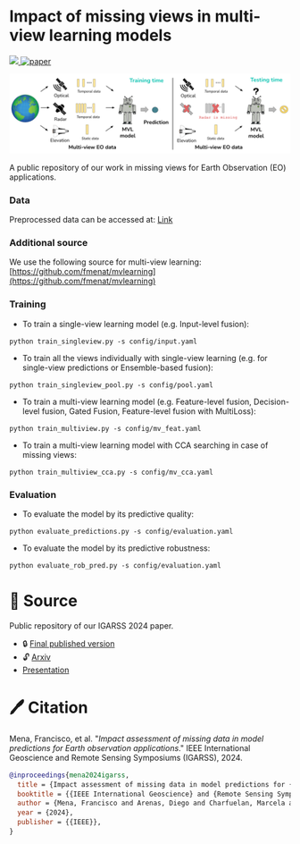 # Impact of missing views in multi-view learning models
<a href="https://github.com/fmenat/mvlearning">  <img src="https://img.shields.io/badge/Package-mvlearning-blue"/>  </a> [![paper](https://img.shields.io/badge/arXiv-2403.14297v1-D12424)](https://www.arxiv.org/abs/2403.14297v1) 

![missing views](imgs/missing_views.png)

A public repository of our work in missing views for Earth Observation (EO) applications.

### Data
Preprocessed data can be accessed at: [Link](https://cloud.dfki.de/owncloud/index.php/s/yxAfArTXkMF7nM2)

### Additional source
We use the following source for multi-view learning: [https://github.com/fmenat/mvlearning](https://github.com/fmenat/mvlearning)

### Training
* To train a single-view learning model (e.g. Input-level fusion):  
```
python train_singleview.py -s config/input.yaml
```

* To train all the views individually with single-view learning (e.g. for single-view predictions or Ensemble-based fusion):  
```
python train_singleview_pool.py -s config/pool.yaml
```

* To train a multi-view learning model (e.g. Feature-level fusion, Decision-level fusion, Gated Fusion, Feature-level fusion with MultiLoss):  
```
python train_multiview.py -s config/mv_feat.yaml
```

* To train a multi-view learning model with CCA searching in case of missing views:  
```
python train_multiview_cca.py -s config/mv_cca.yaml
```

### Evaluation
* To evaluate the model by its predictive quality:
```
python evaluate_predictions.py -s config/evaluation.yaml
```

* To evaluate the model by its predictive robustness:
```
python evaluate_rob_pred.py -s config/evaluation.yaml
```


# :scroll: Source

Public repository of our IGARSS 2024 paper.
* :lock: [Final published version](https://doi.org/10.1109/IGARSS53475.2024.10640375)
* :unlock: [Arxiv](https://arxiv.org/abs/2403.14297v1)
* [Presentation](https://github.com/fmenat/fmenat/blob/main/presentations/2024_IGARSS_Missing.pdf)

# 🖊️ Citation

Mena, Francisco, et al. "*Impact assessment of missing data in model predictions for Earth observation applications*." IEEE International Geoscience and Remote Sensing Symposiums (IGARSS), 2024.
```bibtex
@inproceedings{mena2024igarss,
  title = {Impact assessment of missing data in model predictions for {Earth} observation applications},
  booktitle = {{IEEE International Geoscience} and {Remote Sensing Symposium} ({IGARSS})},
  author = {Mena, Francisco and Arenas, Diego and Charfuelan, Marcela and Nuske, Marlon and Dengel, Andreas},
  year = {2024},
  publisher = {{IEEE}},
}
```
